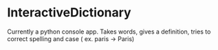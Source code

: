 # InteractiveDictionary
Currently a python console app. Takes words, gives a definition, tries to correct spelling and case ( ex. paris -> Paris)
